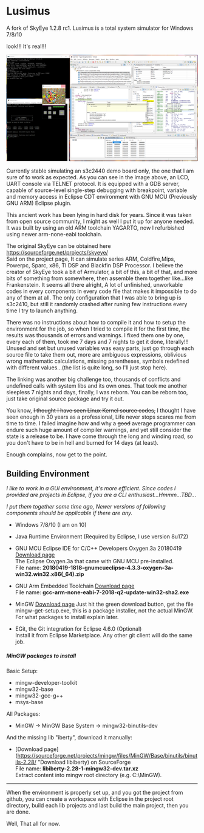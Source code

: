 # Lusimus
A fork of SkyEye 1.2.8 rc1. Lusimus is a total system simulator for Windows 7/8/10

look!!! It's real!!! 

<img src='images/shot_in_action_1.png' width=960>

Currently stable simulating an s3c2440 demo board only, the one that I am sure of to work as expected. As you can see in the image above, an LCD, UART console via TELNET protocol. It is equipped with a GDB server, capable of source-level single-step debugging with breakpoint, variable and memory access in Eclipse CDT environment with GNU MCU (Previously GNU ARM) Eclipse plugin. 

This ancient work has been lying in hard disk for years. Since it was taken from open source community, I might as well I put it up for anyone needed. It was built by using an old ARM toolchain YAGARTO, now I refurbished using newer arm-none-eabi toolchain.

The original SkyEye can be obtained here <a>https://sourceforge.net/projects/skyeye/</a>  
Said on the project page, It can simulate series ARM, Coldfire,Mips, Powerpc, Sparc, x86, TI DSP and Blackfin DSP Processor. I believe the creator of SkyEye took a bit of Armulator, a bit of this, a bit of that, and more bits of something from somewhere, then assemble them together like...like Frankenstein. It seems all there alright, A lot of unfinished, unworkable codes in every components in every code file that makes it impossible to do any of them at all. The only configuration that I was able to bring up is s3c2410, but still it randomly crashed after runing few instructions every time I try to launch anything.

There was no instructions about how to compile it and how to setup the environment for the job, so when I tried to compile it for the first time, the results was thousands of errors and warnings. I fixed them one by one, every each of them, took me 7 days and 7 nights to get it done, literally!!! Unused and set but unused variables was easy parts, just go through each source file to take them out, more are ambiguous expressions, oblivious wrong mathematic calculations, missing parentheses, symbols redefined with different values...(the list is quite long, so I'll just stop here).

The linking was another big challenge too, thousands of conflicts and undefined calls with system libs and its own ones. That took me another sleepless 7 nights and days, finally, I was reborn. You can be reborn too, just take original source package and try it out.

You know, <s>I thought I have seen Linux Kernel source codes,</s> I thought I have seen enough in 30 years as a professional, Life never stops scares me from time to time. I failed imagine how and why a <s>good</s> average programmer can endure such huge amount of compiler warnings, and yet still consider the state is a release to be. I have come through the long and winding road, so you don't have to be in hell and burned for 14 days (at least).

Enough complains, now get to the point.

## Building Environment

 *I like to work in a GUI environment, it's more efficient. Since codes I provided are projects in Eclipse, if you are a CLI enthusiast...Hmmm...TBD...* 

 *I put them together some time ago, Newer versions of following components should be applicable if there are any.*

 * Windows 7/8/10 (I am on 10)
 

 * Java Runtime Environment (Required by Eclipse, I use version 8u172)
 
 
 * GNU MCU Eclipse IDE for C/C++ Developers Oxygen.3a 20180419 [Download page](https://github.com/gnu-mcu-eclipse/org.eclipse.epp.packages/releases/tag/v4.3.3.20180419-o3a "Download GNU MCU Eclipse")  
	The Eclipse Oxygen.3a that came with GNU MCU pre-installed.  
	File name: **20180419-1818-gnumcueclipse-4.3.3-oxygen-3a-win32.win32.x86(_64).zip**
	
	
 * GNU Arm Embedded Toolchain [Download page](https://developer.arm.com/open-source/gnu-toolchain/gnu-rm/downloads "Download GNU Arm Embedded Toolchain")  
 	File name: **gcc-arm-none-eabi-7-2018-q2-update-win32-sha2.exe**
 	
 	
 * MinGW [Download page](https://sourceforge.net/projects/mingw/files/ "Download MinGW")
 	Just hit the green download button, get the file mingw-get-setup.exe, this is a package installer, not the actual MinGW. For what packages to install explain later.
 	
 	
 * EGit, the Git integration for Eclipse 4.6.0 (Optional)  
 	Install it from Eclipse Marketplace.
 	Any other git client will do the same job.
 	 
 	
##### MinGW packages to install
Basic Setup:  
 * mingw-developer-toolkit
 * mingw32-base
 * mingw32-gcc-g++
 * msys-base
 
All Packages:  
 * MinGW -> MinGW Base System -> mingw32-binutils-dev

And the missing lib "iberty", download it manually:
 * [Download page](https://sourceforge.net/projects/mingw/files/MinGW/Base/binutils/binutils-2.28/ "Download libiberty) on SourceForge  
	File name: **libiberty-2.28-1-mingw32-dev.tar.xz**  
	Extract content into mingw root directory (e.g. C:\MinGW).


***

When the environment is properly set up, and you got the project from github, you can create a workspace with Eclipse in the project root directory, build each lib projects and last build the main project, then you are done.
 
Well, That all for now.
 
 
  





